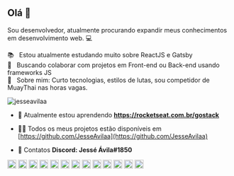 ## Olá 👋
Sou desenvolvedor, atualmente procurando expandir meus conhecimentos em desenvolvimento web. :computer:

:books: &nbsp; Estou atualmente estudando muito sobre ReactJS e Gatsby
<br/> :purple_heart: &nbsp; Buscando colaborar com projetos em Front-end ou Back-end usando frameworks JS
<br/> 💬  &nbsp; Sobre mim: Curto tecnologias, estilos de lutas, sou competidor de MuayThai nas horas vagas.
<p align="left"> <img src="https://komarev.com/ghpvc/?username=jesseavilaa" alt="jesseavilaa" /> </p>

- 🌱 Atualmente estou aprendendo **https://rocketseat.com.br/gostack**

- 👨‍💻 Todos os meus projetos estão disponíveis em [https://github.com/JesseAvilaa](https://github.com/JesseAvilaa)

- 💬 Contatos **Discord: Jessé Ávila#1850**

<p align="left"><img src="https://devicons.github.io/devicon/devicon.git/icons/react/react-original-wordmark.svg" alt="react" width="20" height="20"/> <img src="https://devicons.github.io/devicon/devicon.git/icons/amazonwebservices/amazonwebservices-original-wordmark.svg" alt="aws" width="20" height="20"/> <img src="https://devicons.github.io/devicon/devicon.git/icons/bootstrap/bootstrap-plain.svg" alt="bootstrap" width="20" height="20"/> <img src="https://devicons.github.io/devicon/devicon.git/icons/css3/css3-original-wordmark.svg" alt="css3" width="20" height="20"/> <img src="https://devicons.github.io/devicon/devicon.git/icons/html5/html5-original-wordmark.svg" alt="html5" width="20" height="20"/> <img src="https://devicons.github.io/devicon/devicon.git/icons/java/java-original-wordmark.svg" alt="java" width="20" height="20"/> <img src="https://devicons.github.io/devicon/devicon.git/icons/javascript/javascript-original.svg" alt="javascript" width="20" height="20"/> <img src="https://devicons.github.io/devicon/devicon.git/icons/typescript/typescript-original.svg" alt="typescript" width="20" height="20"/> <img src="https://devicons.github.io/devicon/devicon.git/icons/mongodb/mongodb-original-wordmark.svg" alt="mongodb" width="20" height="20"/> <img src="https://devicons.github.io/devicon/devicon.git/icons/mysql/mysql-original-wordmark.svg" alt="mysql" width="20" height="20"/> <img src="https://devicons.github.io/devicon/devicon.git/icons/postgresql/postgresql-original-wordmark.svg" alt="postgresql" width="20" height="20"/> <img src="https://devicons.github.io/devicon/devicon.git/icons/redis/redis-original-wordmark.svg" alt="redis" width="20" height="20"/> <img src="https://devicons.github.io/devicon/devicon.git/icons/nodejs/nodejs-original-wordmark.svg" alt="nodejs" width="20" height="20"/></p><p align="center"> <img 
